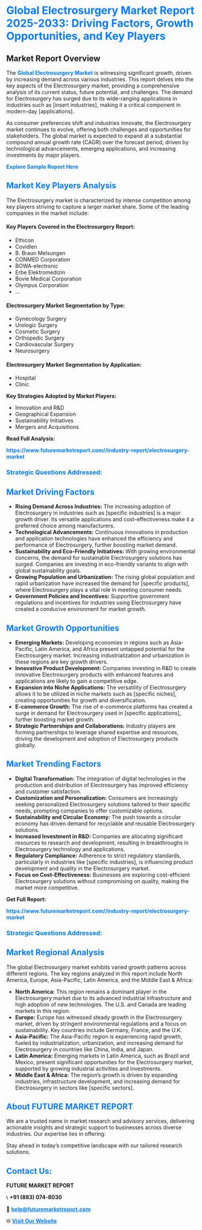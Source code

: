<h1 style="color: #007BFF;">Global Electrosurgery Market Report 2025-2033: Driving Factors, Growth Opportunities, and Key Players</h1>

<section id="overview">
<h2>Market Report Overview</h2>
<p>The <a href="https://www.futuremarketreport.com//industry-report/electrosurgery-market" style="color: #007BFF; text-decoration: none;"><strong>Global Electrosurgery Market</strong></a> is witnessing significant growth, driven by increasing demand across various industries. This report delves into the key aspects of the Electrosurgery market, providing a comprehensive analysis of its current status, future potential, and challenges. The demand for Electrosurgery has surged due to its wide-ranging applications in industries such as [insert industries], making it a critical component in modern-day [applications].</p>
<p>As consumer preferences shift and industries innovate, the Electrosurgery market continues to evolve, offering both challenges and opportunities for stakeholders. The global market is expected to expand at a substantial compound annual growth rate (CAGR) over the forecast period, driven by technological advancements, emerging applications, and increasing investments by major players.</p>
</section>

<section id="overview">
<p><a href="https://www.futuremarketreport.com//request-sample/reportId=64859" style="color: #007BFF; text-decoration: none;"><strong>Explore Sample Report Here</strong></a></p>
</section>

<section id="key-players">
<h2 style="color: #007BFF;">Market Key Players Analysis</h2>
<p>The Electrosurgery market is characterized by intense competition among key players striving to capture a larger market share. Some of the leading companies in the market include:</p>
<h4>Key Players Covered in the Electrosurgery Report:</h4>
<ul><li>Ethicon</li><li>Covidien</li><li>B. Braun Melsungen</li><li>CONMED Corporation</li><li>BOWA-electronic</li><li>Erbe Elektromedizin</li><li>Bovie Medical Corporation</li><li>Olympus Corporation</li><li>...</li></ul>
<h4>Electrosurgery Market Segmentation by Type:</h4>
<ul><li>Gynecology Surgery</li><li>Urologic Surgery</li><li>Cosmetic Surgery</li><li>Orthopedic Surgery</li><li>Cardiovascular Surgery</li><li>Neurosurgery</li></ul>

<h4>Electrosurgery Market Segmentation by Application:</h4>
<ul><li>Hospital</li><li>Clinic</li></ul>
<p><strong>Key Strategies Adopted by Market Players:</strong></p>
<ul>
<li>Innovation and R&D</li>
<li>Geographical Expansion</li>
<li>Sustainability Initiatives</li>
<li>Mergers and Acquisitions</li>
</ul>
</section>

<section>
<p><strong>Read Full Analysis: </strong></p><a href="https://www.futuremarketreport.com//industry-report/electrosurgery-market" style="color: #007BFF; text-decoration: none;"><strong>https://www.futuremarketreport.com//industry-report/electrosurgery-market</strong></a>
<h3 style="color: #007BFF;">Strategic Questions Addressed:</h3>
</section>

<section id="driving-factors">
<h2 style="color: #007BFF;">Market Driving Factors</h2>
<ul>
<li><strong>Rising Demand Across Industries:</strong> The increasing adoption of Electrosurgery in industries such as [specific industries] is a major growth driver. Its versatile applications and cost-effectiveness make it a preferred choice among manufacturers.</li>
<li><strong>Technological Advancements:</strong> Continuous innovations in production and application technologies have enhanced the efficiency and performance of Electrosurgery, further boosting market demand.</li>
<li><strong>Sustainability and Eco-Friendly Initiatives:</strong> With growing environmental concerns, the demand for sustainable Electrosurgery solutions has surged. Companies are investing in eco-friendly variants to align with global sustainability goals.</li>
<li><strong>Growing Population and Urbanization:</strong> The rising global population and rapid urbanization have increased the demand for [specific products], where Electrosurgery plays a vital role in meeting consumer needs.</li>
<li><strong>Government Policies and Incentives:</strong> Supportive government regulations and incentives for industries using Electrosurgery have created a conducive environment for market growth.</li>
</ul>
</section>

<section id="growth-opportunities">
<h2 style="color: #007BFF;">Market Growth Opportunities</h2>
<ul>
<li><strong>Emerging Markets:</strong> Developing economies in regions such as Asia-Pacific, Latin America, and Africa present untapped potential for the Electrosurgery market. Increasing industrialization and urbanization in these regions are key growth drivers.</li>
<li><strong>Innovative Product Development:</strong> Companies investing in R&D to create innovative Electrosurgery products with enhanced features and applications are likely to gain a competitive edge.</li>
<li><strong>Expansion into Niche Applications:</strong> The versatility of Electrosurgery allows it to be utilized in niche markets such as [specific niches], creating opportunities for growth and diversification.</li>
<li><strong>E-commerce Growth:</strong> The rise of e-commerce platforms has created a surge in demand for Electrosurgery used in [specific applications], further boosting market growth.</li>
<li><strong>Strategic Partnerships and Collaborations:</strong> Industry players are forming partnerships to leverage shared expertise and resources, driving the development and adoption of Electrosurgery products globally.</li>
</ul>
</section>

<section id="trending-factors">
<h2 style="color: #007BFF;">Market Trending Factors</h2>
<ul>
<li><strong>Digital Transformation:</strong> The integration of digital technologies in the production and distribution of Electrosurgery has improved efficiency and customer satisfaction.</li>
<li><strong>Customization and Personalization:</strong> Consumers are increasingly seeking personalized Electrosurgery solutions tailored to their specific needs, prompting companies to offer customizable options.</li>
<li><strong>Sustainability and Circular Economy:</strong> The push towards a circular economy has driven demand for recyclable and reusable Electrosurgery solutions.</li>
<li><strong>Increased Investment in R&D:</strong> Companies are allocating significant resources to research and development, resulting in breakthroughs in Electrosurgery technology and applications.</li>
<li><strong>Regulatory Compliance:</strong> Adherence to strict regulatory standards, particularly in industries like [specific industries], is influencing product development and quality in the Electrosurgery market.</li>
<li><strong>Focus on Cost-Effectiveness:</strong> Businesses are exploring cost-efficient Electrosurgery solutions without compromising on quality, making the market more competitive.</li>
</ul>
</section>

<section>
<p><strong>Get Full Report: </strong></p><a href="https://www.futuremarketreport.com//industry-report/electrosurgery-market" style="color: #007BFF; text-decoration: none;"><strong>https://www.futuremarketreport.com//industry-report/electrosurgery-market</strong></a>
<h3 style="color: #007BFF;">Strategic Questions Addressed:</h3>
</section>


<section id="regional-analysis">
<h2 style="color: #007BFF;">Market Regional Analysis</h2>
<p>The global Electrosurgery market exhibits varied growth patterns across different regions. The key regions analyzed in this report include North America, Europe, Asia-Pacific, Latin America, and the Middle East & Africa:</p>
<ul>
<li><strong>North America:</strong> This region remains a dominant player in the Electrosurgery market due to its advanced industrial infrastructure and high adoption of new technologies. The U.S. and Canada are leading markets in this region.</li>
<li><strong>Europe:</strong> Europe has witnessed steady growth in the Electrosurgery market, driven by stringent environmental regulations and a focus on sustainability. Key countries include Germany, France, and the U.K.</li>
<li><strong>Asia-Pacific:</strong> The Asia-Pacific region is experiencing rapid growth, fueled by industrialization, urbanization, and increasing demand for Electrosurgery in countries like China, India, and Japan.</li>
<li><strong>Latin America:</strong> Emerging markets in Latin America, such as Brazil and Mexico, present significant opportunities for the Electrosurgery market, supported by growing industrial activities and investments.</li>
<li><strong>Middle East & Africa:</strong> The region’s growth is driven by expanding industries, infrastructure development, and increasing demand for Electrosurgery in sectors like [specific sectors].</li>
</ul>
</section>

<footer>
<h2 style="color: #007BFF;">About FUTURE MARKET REPORT</h2>
<p>We are a trusted name in market research and advisory services, delivering actionable insights and strategic support to businesses across diverse industries. Our expertise lies in offering:</p>

<p>Stay ahead in today’s competitive landscape with our tailored research solutions.</p>

<h2 style="color: #007BFF;">Contact Us:</h2>
<p><strong>FUTURE MARKET REPORT</strong></p>
<p>📞 <strong>+91 (883) 074-8030</strong></p>
<p>📧 <strong><a href="mailto:help@futuremarketreport.com" style="color: #007BFF;">help@futuremarketreport.com</a></strong></p>
<p>🌐 <strong><a href="https://www.futuremarketreport.com/" style="color: #007BFF;">Visit Our Website</a></strong></p>
</footer>